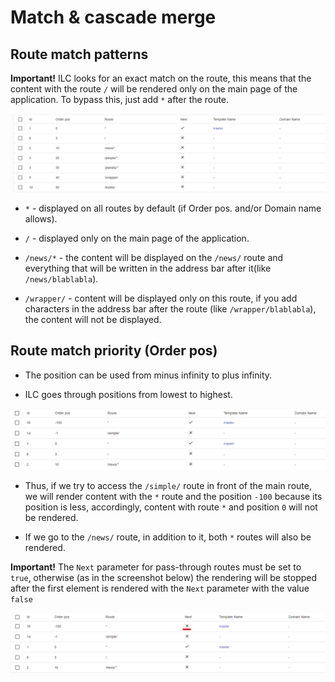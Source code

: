 # Match & cascade merge

## Route match patterns
**Important!** ILC looks for an exact match on the route, this means that the content with the route `/` will be rendered only on the main page of the application. To bypass this, just add `*` after the route.

![ILC registry route](./assets/route.png)

- `*` - displayed on all routes by default (if Order pos. and/or Domain name allows).

- `/` - displayed only on the main page of the application.

- `/news/*` - the content will be displayed on the `/news/` route and everything that will be written in the address bar after it(like `/news/blablabla`).

- `/wrapper/` - content will be displayed only on this route, if you add characters in the address bar after the route (like `/wrapper/blablabla`), the content will not be displayed.

## Route match priority (Order pos)

- The position can be used from minus infinity to plus infinity.

- ILC goes through positions from lowest to highest.

![ILC registry Order pos](./assets/route2.png)

- Thus, if we try to access the `/simple/` route in front of the main route, we will render content with the `*` route and the position `-100` because its position is less,
accordingly, content with route `*` and position `0` will not be rendered.

- If we go to the `/news/` route, in addition to it, both `*` routes will also be rendered.

**Important!** The `Next` parameter for pass-through routes must be set to` true`, otherwise (as in the screenshot below) the rendering will be stopped after the first element is rendered with the `Next` parameter with the value` false`

![ILC registry 'Next' parametr](./assets/route3.png)